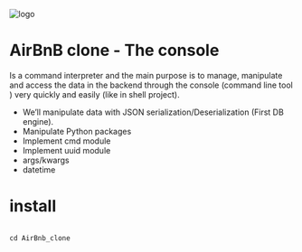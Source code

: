 ![logo](https://user-images.githubusercontent.com/111013117/216900101-112e3bb4-bec4-4139-9387-98e9543b0fdf.png)

# AirBnB clone - The console
Is a command interpreter and the main purpose is to manage, manipulate and access the data in the backend through the console (command line tool ) very quickly and easily (like in shell project).

 - We’ll manipulate data with JSON serialization/Deserialization (First DB engine).
 - Manipulate Python packages
 - Implement cmd module
 - Implement uuid module
 - args/kwargs
 - datetime

# install
``` git clone https://github.com/DamienBernstein/AirBnB_clone.git

cd AirBnb_clone
```
